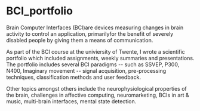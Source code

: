 # BCI_portfolio

Brain Computer Interfaces (BCI)are devices measuring changes in brain activity to control an application, primarilyfor the benefit of severely disabled people by giving them a means of communication.

As part of the BCI course at the univiersity of Twente, I wrote a scientific portfolio which included assignments, weekly summaries and presentations. The portfolio includes several BCI paradigms -- such as SSVEP, P300, N400, Imaginary movement -- signal acquisition, pre-processing techniques, classification methods and user feedback. 

Other topics amongst others include the neurophysiological properties of the brain, challenges in affective computing, neuromarketing, BCIs in art & music, multi-brain interfaces, mental state detection.
